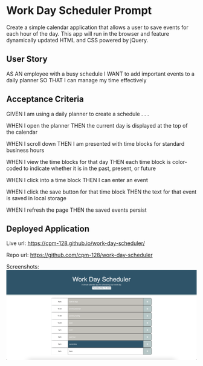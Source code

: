 # Work Day Scheduler Prompt
Create a simple calendar application that allows a user to save events for each hour of the day. This app will run in the browser and feature dynamically updated HTML and CSS powered by jQuery.

## User Story
AS AN employee with a busy schedule
I WANT to add important events to a daily planner
SO THAT I can manage my time effectively

## Acceptance Criteria
GIVEN I am using a daily planner to create a schedule . . .

WHEN I open the planner
THEN the current day is displayed at the top of the calendar

WHEN I scroll down
THEN I am presented with time blocks for standard business hours

WHEN I view the time blocks for that day
THEN each time block is color-coded to indicate whether it is in the past, present, or future

WHEN I click into a time block
THEN I can enter an event

WHEN I click the save button for that time block
THEN the text for that event is saved in local storage

WHEN I refresh the page
THEN the saved events persist

## Deployed Application
Live url:
https://cpm-128.github.io/work-day-scheduler/

Repo url:
https://github.com/cpm-128/work-day-scheduler

Screenshots:
<img src = "./assets/images/work-day-scheduler_screenshot.png">
